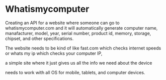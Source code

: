 # Whatismycomputer
Creating an API for a website where someone can go to whatismycomputer.com and it will automatically generate computer name, manafacturer, model, year,
serial number, product id, memory, storage, chipset, and other specifications.


The website needs to be kind of like fast.com which checks internet speeds or whats my ip which checks your computer IP,

a simple site where it just gives us all the info we need about the device 

needs to work with all OS for mobile, tablets, and computer devices. 
